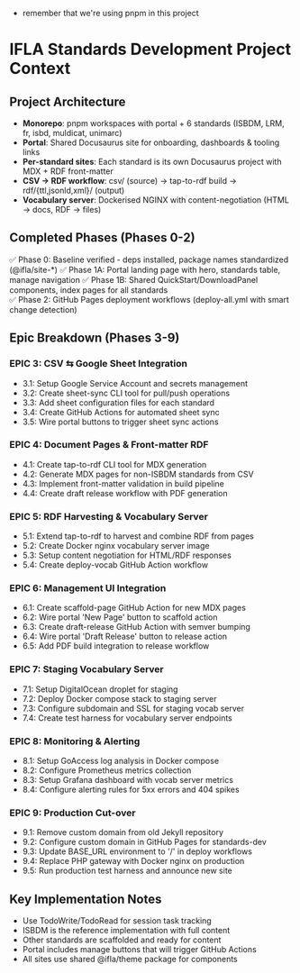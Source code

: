 - remember that we're using pnpm in this project

# IFLA Standards Development Project Context

## Project Architecture
- **Monorepo**: pnpm workspaces with portal + 6 standards (ISBDM, LRM, fr, isbd, muldicat, unimarc)
- **Portal**: Shared Docusaurus site for onboarding, dashboards & tooling links
- **Per-standard sites**: Each standard is its own Docusaurus project with MDX + RDF front-matter
- **CSV → RDF workflow**: csv/ (source) → tap-to-rdf build → rdf/{ttl,jsonld,xml}/ (output)
- **Vocabulary server**: Dockerised NGINX with content-negotiation (HTML → docs, RDF → files)

## Completed Phases (Phases 0-2)
✅ Phase 0: Baseline verified - deps installed, package names standardized (@ifla/site-*)
✅ Phase 1A: Portal landing page with hero, standards table, manage navigation
✅ Phase 1B: Shared QuickStart/DownloadPanel components, index pages for all standards  
✅ Phase 2: GitHub Pages deployment workflows (deploy-all.yml with smart change detection)

## Epic Breakdown (Phases 3-9)

### EPIC 3: CSV ⇆ Google Sheet Integration
- 3.1: Setup Google Service Account and secrets management
- 3.2: Create sheet-sync CLI tool for pull/push operations
- 3.3: Add sheet configuration files for each standard
- 3.4: Create GitHub Actions for automated sheet sync
- 3.5: Wire portal buttons to trigger sheet sync actions

### EPIC 4: Document Pages & Front-matter RDF
- 4.1: Create tap-to-rdf CLI tool for MDX generation
- 4.2: Generate MDX pages for non-ISBDM standards from CSV
- 4.3: Implement front-matter validation in build pipeline
- 4.4: Create draft release workflow with PDF generation

### EPIC 5: RDF Harvesting & Vocabulary Server
- 5.1: Extend tap-to-rdf to harvest and combine RDF from pages
- 5.2: Create Docker nginx vocabulary server image
- 5.3: Setup content negotiation for HTML/RDF responses
- 5.4: Create deploy-vocab GitHub Action workflow

### EPIC 6: Management UI Integration
- 6.1: Create scaffold-page GitHub Action for new MDX pages
- 6.2: Wire portal 'New Page' button to scaffold action
- 6.3: Create draft-release GitHub Action with semver bumping
- 6.4: Wire portal 'Draft Release' button to release action
- 6.5: Add PDF build integration to release workflow

### EPIC 7: Staging Vocabulary Server
- 7.1: Setup DigitalOcean droplet for staging
- 7.2: Deploy Docker compose stack to staging server
- 7.3: Configure subdomain and SSL for staging vocab server
- 7.4: Create test harness for vocabulary server endpoints

### EPIC 8: Monitoring & Alerting
- 8.1: Setup GoAccess log analysis in Docker compose
- 8.2: Configure Prometheus metrics collection
- 8.3: Setup Grafana dashboard with vocab server metrics
- 8.4: Configure alerting rules for 5xx errors and 404 spikes

### EPIC 9: Production Cut-over
- 9.1: Remove custom domain from old Jekyll repository
- 9.2: Configure custom domain in GitHub Pages for standards-dev
- 9.3: Update BASE_URL environment to '/' in deploy workflows
- 9.4: Replace PHP gateway with Docker nginx on production
- 9.5: Run production test harness and announce new site

## Key Implementation Notes
- Use TodoWrite/TodoRead for session task tracking
- ISBDM is the reference implementation with full content
- Other standards are scaffolded and ready for content
- Portal includes manage buttons that will trigger GitHub Actions
- All sites use shared @ifla/theme package for components